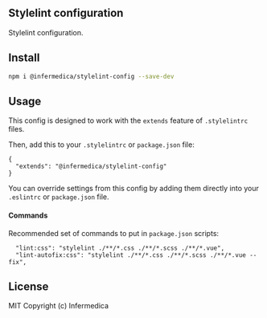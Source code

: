 ## Stylelint configuration

Stylelint configuration.

## Install

```bash
npm i @infermedica/stylelint-config --save-dev
```

## Usage

This config is designed to work with the `extends` feature of `.stylelintrc` files.

Then, add this to your `.stylelintrc` or `package.json` file:

```
{
  "extends": "@infermedica/stylelint-config"
}
```

You can override settings from this config by adding them directly into your
`.eslintrc` or `package.json` file.

#### Commands

Recommended set of commands to put in `package.json` scripts:

```
  "lint:css": "stylelint ./**/*.css ./**/*.scss ./**/*.vue",
  "lint-autofix:css": "stylelint ./**/*.css ./**/*.scss ./**/*.vue --fix",
```

## License

MIT Copyright (c) Infermedica
